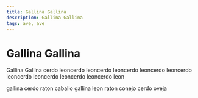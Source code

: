 ```yaml
---
title: Gallina Gallina
description: Gallina Gallina
tags: ave, ave
---
```


# Gallina Gallina

Gallina Gallina cerdo leoncerdo leoncerdo leoncerdo leoncerdo leoncerdo leoncerdo leoncerdo leoncerdo leoncerdo leon

gallina cerdo raton caballo gallina leon raton conejo cerdo oveja